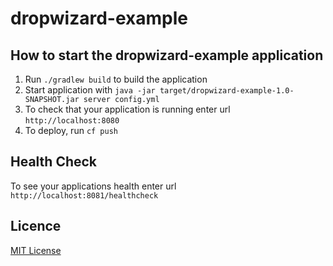 # dropwizard-example

How to start the dropwizard-example application
---

1. Run `./gradlew build` to build the application
1. Start application with `java -jar target/dropwizard-example-1.0-SNAPSHOT.jar server config.yml`
1. To check that your application is running enter url `http://localhost:8080`
1. To deploy, run `cf push`

Health Check
---

To see your applications health enter url `http://localhost:8081/healthcheck`

Licence
---
[MIT License](LICENCE)
